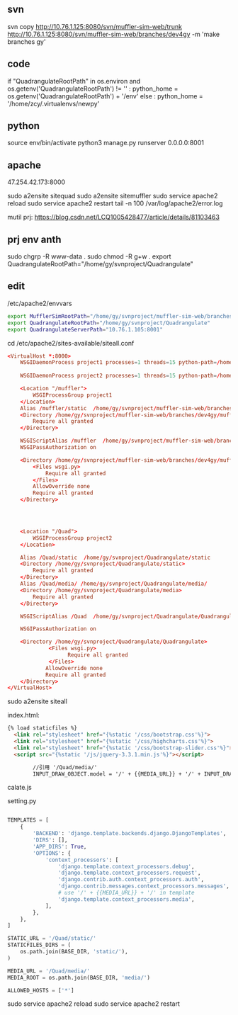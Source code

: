 ## svn
svn copy http://10.76.1.125:8080/svn/muffler-sim-web/trunk http://10.76.1.125:8080/svn/muffler-sim-web/branches/dev4gy -m 'make branches gy'

## code

if "QuadrangulateRootPath" in os.environ and os.getenv('QuadrangulateRootPath') != '' :
    python_home = os.getenv('QuadrangulateRootPath') + '/env'
else :
    python_home = '/home/zcy/.virtualenvs/newpy'

## python
source env/bin/activate 
python3 manage.py runserver 0.0.0.0:8001

## apache
47.254.42.173:8000

sudo a2ensite sitequad
sudo a2ensite sitemuffler
sudo service apache2 reload
sudo service apache2 restart
tail -n 100 /var/log/apache2/error.log

mutil prj:
https://blog.csdn.net/LCQ1005428477/article/details/81103463

## prj env anth
sudo chgrp -R www-data .
sudo chmod -R g+w .
export QuadrangulateRootPath="/home/gy/svnproject/Quadrangulate"


## edit
/etc/apache2/envvars
```bash
export MufflerSimRootPath="/home/gy/svnproject/muffler-sim-web/branches/dev4gy/muffler_sim/"
export QuadrangulateRootPath="/home/gy/svnproject/Quadrangulate"
export QuadrangulateServerPath="10.76.1.105:8001"
```

cd /etc/apache2/sites-available/siteall.conf
```conf
<VirtualHost *:8000>
    WSGIDaemonProcess project1 processes=1 threads=15 python-path=/home/gy/svnproject/muffler-sim-web/branches/dev4gy/muffler_sim/muffler_sim
    
    WSGIDaemonProcess project2 processes=1 threads=15 python-path=/home/gy/svnproject/Quadrangulate/Quadrangulate

    <Location "/muffler">
        WSGIProcessGroup project1
    </Location>
    Alias /muffler/static  /home/gy/svnproject/muffler-sim-web/branches/dev4gy/muffler_sim/static/    
    <Directory /home/gy/svnproject/muffler-sim-web/branches/dev4gy/muffler_sim/static>
        Require all granted
    </Directory>

    WSGIScriptAlias /muffler  /home/gy/svnproject/muffler-sim-web/branches/dev4gy/muffler_sim/muffler_sim/wsgi.py process-group=project1
    WSGIPassAuthorization on

    <Directory /home/gy/svnproject/muffler-sim-web/branches/dev4gy/muffler_sim/muffler_sim>
        <Files wsgi.py>
            Require all granted
        </Files>
        AllowOverride none
        Require all granted
    </Directory>



 
    <Location "/Quad">
        WSGIProcessGroup project2
    </Location>

    Alias /Quad/static  /home/gy/svnproject/Quadrangulate/static
    <Directory /home/gy/svnproject/Quadrangulate/static>
        Require all granted
    </Directory>
    Alias /Quad/media/ /home/gy/svnproject/Quadrangulate/media/
    <Directory /home/gy/svnproject/Quadrangulate/media>
        Require all granted
    </Directory>

    WSGIScriptAlias /Quad  /home/gy/svnproject/Quadrangulate/Quadrangulate/wsgi.py process-group=project2

    WSGIPassAuthorization on

    <Directory /home/gy/svnproject/Quadrangulate/Quadrangulate>
             <Files wsgi.py>
                   Require all granted
             </Files>
            AllowOverride none
            Require all granted
    </Directory>
</VirtualHost>
```
sudo a2ensite siteall


index.html:
```html
{% load staticfiles %}
  <link rel="stylesheet" href="{%static '/css/bootstrap.css'%}">
  <link rel="stylesheet" href="{%static '/css/highcharts.css'%}">
  <link rel="stylesheet" href="{%static '/css/bootstrap-slider.css'%}">
  <script src="{%static '/js/jquery-3.3.1.min.js'%}"></script>  

        //引用 '/Quad/media/'
        INPUT_DRAW_OBJECT.model = '/' + {{MEDIA_URL}} + '/' + INPUT_DRAW_OBJECT.model_name + '/input/' + INPUT_DRAW_OBJECT.model_name + '.obj';

```
calate.js

setting.py
```python

TEMPLATES = [
    {
        'BACKEND': 'django.template.backends.django.DjangoTemplates',
        'DIRS': [],
        'APP_DIRS': True,
        'OPTIONS': {
            'context_processors': [
                'django.template.context_processors.debug',
                'django.template.context_processors.request',
                'django.contrib.auth.context_processors.auth',
                'django.contrib.messages.context_processors.messages',
                # use '/' + {{MEDIA_URL}} + '/' in template
                'django.template.context_processors.media',
            ],
        },
    },
]

STATIC_URL = '/Quad/static/'
STATICFILES_DIRS = (
    os.path.join(BASE_DIR, 'static/'),
)

MEDIA_URL = '/Quad/media/'
MEDIA_ROOT = os.path.join(BASE_DIR, 'media/')

ALLOWED_HOSTS = ['*']
```


sudo service apache2 reload
sudo service apache2 restart





